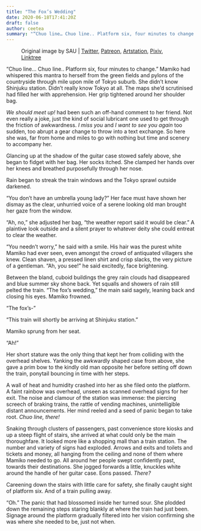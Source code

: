```yaml
---
title: "The Fox’s Wedding"
date: 2020-06-18T17:41:20Z
draft: false
author: ceetea
summary: "“Chuo line… Chuo line.. Platform six, four minutes to change.”"
---
```


<figure>
<img src="/img/2020/06/the-foxs-wedding-1.jpg" alt="">
<figcaption>Original image by SAU | <a href="https://twitter.com/bysau_/status/1267493710910164992">Twitter</a>, <a href="https://www.patreon.com/bysau">Patreon</a>, <a href="https://www.artstation.com/bysau">Artstation</a>, <a href="https://www.pixiv.net/member.php?id=37682353">Pixiv</a>, <a href="https://linktr.ee/sau">Linktree</a></figcaption>
</figure>

“Chuo line… Chuo line.. Platform six, four minutes to change.” Mamiko had whispered this mantra to herself from the green fields and pylons of the countryside through mile upon mile of Tokyo suburb. She didn’t know Shinjuku station. Didn’t really know Tokyo at all. The maps she’d scrutinised had filled her with apprehension. Her grip tightened around her shoulder bag.

*We should meet up!* had been such an off-hand comment to her friend. Not even really a joke, just the kind of social lubricant one used to get through the friction of awkwardness. *I miss you* and *I want to see you again* too sudden, too abrupt a gear change to throw into a text exchange. So here she was, far from home and miles to go with nothing but time and scenery to accompany her.

Glancing up at the shadow of the guitar case stowed safely above, she began to fidget with her bag. Her socks itched. She clamped her hands over her knees and breathed purposefully through her nose.

Rain began to streak the train windows and the Tokyo sprawl outside darkened.

“You don’t have an umbrella young lady?” Her face must have shown her dismay as the clear, unhurried voice of a serene looking old man brought her gaze from the window.

“Ah, no,” she adjusted her bag, “the weather report said it would be clear.” A plaintive look outside and a silent prayer to whatever deity she could entreat to clear the weather.

“You needn’t worry,” he said with a smile. His hair was the purest white Mamiko had ever seen, even amongst the crowd of antiquated villagers she knew. Clean shaven, a pressed linen shirt and crisp slacks, the very picture of a gentleman. “Ah, you see!” he said excitedly, face brightening.

Between the bland, cuboid buildings the grey rain clouds had disappeared and blue summer sky shone back. Yet squalls and showers of rain still pelted the train. “The fox’s wedding,” the main said sagely, leaning back and closing his eyes. Mamiko frowned.

“The fox’s-”

“This train will shortly be arriving at Shinjuku station.”

Mamiko sprung from her seat.

“Ah!”

Her short stature was the only thing that kept her from colliding with the overhead shelves. Yanking the awkwardly shaped case from above, she gave a prim bow to the kindly old man opposite her before setting off down the train, ponytail bouncing in time with her steps.

A wall of heat and humidity crashed into her as she filed onto the platform. A faint rainbow was overhead, unseen as scanned overhead signs for her exit. The noise and clamour of the station was immense: the piercing screech of braking trains, the rattle of vending machines, unintelligible distant announcements. Her mind reeled and a seed of panic began to take root. *Chuo line, there!*

Snaking through clusters of passengers, past convenience store kiosks and up a steep flight of stairs, she arrived at what could only be the main thoroughfare. It looked more like a shopping mall than a train station. The number and variety of signs had exploded. Arrows and exits and toilets and tickets and money, all hanging from the ceiling and none of them where Mamiko needed to go. All around her people swept confidently past, towards their destinations. She jogged forwards a little, knuckles white around the handle of her guitar case. Eons passed. *There?*

Careening down the stairs with little care for safety, she finally caught sight of platform six. And of a train pulling away.

“Oh.” The panic that had blossomed inside her turned sour. She plodded down the remaining steps staring blankly at where the train had just been. Signage around the platform gradually filtered into her vision confirming she was where she needed to be, just not when.
    

